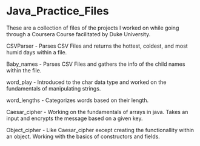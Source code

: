 # Java_Practice_Files

These are a collection of files of the projects I worked on while going through a Coursera Course facilitated by Duke University. 

CSVParser - Parses CSV Files and returns the hottest, coldest, and most humid days within a file.

Baby_names - Parses CSV Files and gathers the info of the child names within the file.

word_play - Introduced to the char data type and worked on the fundamentals of manipulating strings.

word_lengths - Categorizes words based on their length.

Caesar_cipher - Working on the fundamentals of arrays in java. Takes an input and encrypts the message based on a given key.

Object_cipher - Like Caesar_cipher except creating the functionallity within an object. Working with the basics of constructors and fields. 